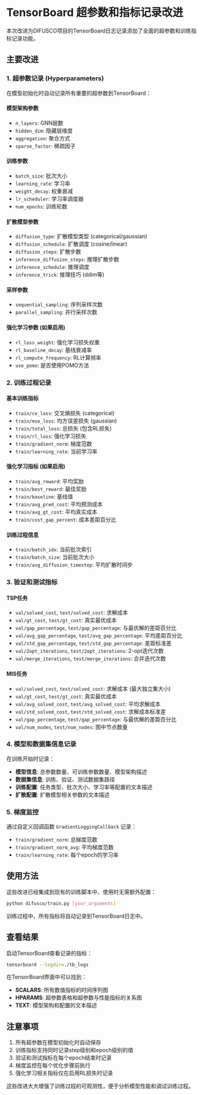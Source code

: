 # TensorBoard 超参数和指标记录改进

本次改进为DIFUSCO项目的TensorBoard日志记录添加了全面的超参数和训练指标记录功能。

## 主要改进

### 1. 超参数记录 (Hyperparameters)
在模型初始化时自动记录所有重要的超参数到TensorBoard：

#### 模型架构参数
- `n_layers`: GNN层数
- `hidden_dim`: 隐藏层维度
- `aggregation`: 聚合方式
- `sparse_factor`: 稀疏因子

#### 训练参数
- `batch_size`: 批次大小
- `learning_rate`: 学习率
- `weight_decay`: 权重衰减
- `lr_scheduler`: 学习率调度器
- `num_epochs`: 训练轮数

#### 扩散模型参数
- `diffusion_type`: 扩散模型类型 (categorical/gaussian)
- `diffusion_schedule`: 扩散调度 (cosine/linear)
- `diffusion_steps`: 扩散步数
- `inference_diffusion_steps`: 推理扩散步数
- `inference_schedule`: 推理调度
- `inference_trick`: 推理技巧 (ddim等)

#### 采样参数
- `sequential_sampling`: 序列采样次数
- `parallel_sampling`: 并行采样次数

#### 强化学习参数 (如果启用)
- `rl_loss_weight`: 强化学习损失权重
- `rl_baseline_decay`: 基线衰减率
- `rl_compute_frequency`: RL计算频率
- `use_pomo`: 是否使用POMO方法

### 2. 训练过程记录

#### 基本训练指标
- `train/ce_loss`: 交叉熵损失 (categorical)
- `train/mse_loss`: 均方误差损失 (gaussian)
- `train/total_loss`: 总损失 (包含RL损失)
- `train/rl_loss`: 强化学习损失
- `train/gradient_norm`: 梯度范数
- `train/learning_rate`: 当前学习率

#### 强化学习指标 (如果启用)
- `train/avg_reward`: 平均奖励
- `train/best_reward`: 最佳奖励
- `train/baseline`: 基线值
- `train/avg_pred_cost`: 平均预测成本
- `train/avg_gt_cost`: 平均真实成本
- `train/cost_gap_percent`: 成本差距百分比

#### 训练过程信息
- `train/batch_idx`: 当前批次索引
- `train/batch_size`: 当前批次大小
- `train/avg_diffusion_timestep`: 平均扩散时间步

### 3. 验证和测试指标

#### TSP任务
- `val/solved_cost`, `test/solved_cost`: 求解成本
- `val/gt_cost`, `test/gt_cost`: 真实最优成本
- `val/gap_percentage`, `test/gap_percentage`: 与最优解的差距百分比
- `val/avg_gap_percentage`, `test/avg_gap_percentage`: 平均差距百分比
- `val/std_gap_percentage`, `test/std_gap_percentage`: 差距标准差
- `val/2opt_iterations`, `test/2opt_iterations`: 2-opt迭代次数
- `val/merge_iterations`, `test/merge_iterations`: 合并迭代次数

#### MIS任务
- `val/solved_cost`, `test/solved_cost`: 求解成本 (最大独立集大小)
- `val/gt_cost`, `test/gt_cost`: 真实最优成本
- `val/avg_solved_cost`, `test/avg_solved_cost`: 平均求解成本
- `val/std_solved_cost`, `test/std_solved_cost`: 求解成本标准差
- `val/gap_percentage`, `test/gap_percentage`: 与最优解的差距百分比
- `val/num_nodes`, `test/num_nodes`: 图中节点数量

### 4. 模型和数据集信息记录

在训练开始时记录：
- **模型信息**: 总参数数量、可训练参数数量、模型架构描述
- **数据集信息**: 训练、验证、测试数据集路径
- **训练配置**: 任务类型、批次大小、学习率等配置的文本描述
- **扩散配置**: 扩散模型相关参数的文本描述

### 5. 梯度监控

通过自定义回调函数 `GradientLoggingCallback` 记录：
- `train/gradient_norm`: 总梯度范数
- `train/gradient_norm_avg`: 平均梯度范数
- `train/learning_rate`: 每个epoch的学习率

## 使用方法

这些改进已经集成到现有的训练脚本中，使用时无需额外配置：

```bash
python difusco/train.py [your_arguments]
```

训练过程中，所有指标将自动记录到TensorBoard日志中。

## 查看结果

启动TensorBoard查看记录的指标：

```bash
tensorboard --logdir=./tb_logs
```

在TensorBoard界面中可以找到：
- **SCALARS**: 所有数值指标的时间序列图
- **HPARAMS**: 超参数表格和超参数与性能指标的关系图
- **TEXT**: 模型架构和配置的文本描述

## 注意事项

1. 所有超参数在模型初始化时自动保存
2. 训练指标支持同时记录step级别和epoch级别的值
3. 验证和测试指标在每个epoch结束时记录
4. 梯度监控在每个优化步骤前执行
5. 强化学习相关指标仅在启用RL损失时记录

这些改进大大增强了训练过程的可观测性，便于分析模型性能和调试训练过程。 
